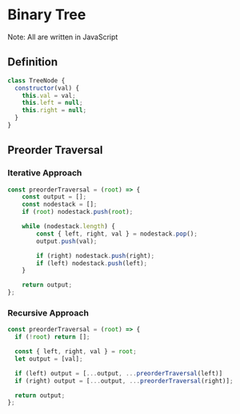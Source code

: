 # Binary Tree
Note: All are written in JavaScript

## Definition

```javascript
class TreeNode {
  constructor(val) {
    this.val = val;
    this.left = null;
    this.right = null;
  }
}
```

## Preorder Traversal

### Iterative Approach

```javascript
const preorderTraversal = (root) => {
    const output = [];
    const nodestack = [];
    if (root) nodestack.push(root);

    while (nodestack.length) {
        const { left, right, val } = nodestack.pop();
        output.push(val);

        if (right) nodestack.push(right);
        if (left) nodestack.push(left);
    }

    return output;
};
```

### Recursive Approach

```javascript
const preorderTraversal = (root) => {
  if (!root) return [];

  const { left, right, val } = root;
  let output = [val];

  if (left) output = [...output, ...preorderTraversal(left)]
  if (right) output = [...output, ...preorderTraversal(right)];

  return output;
};
```
